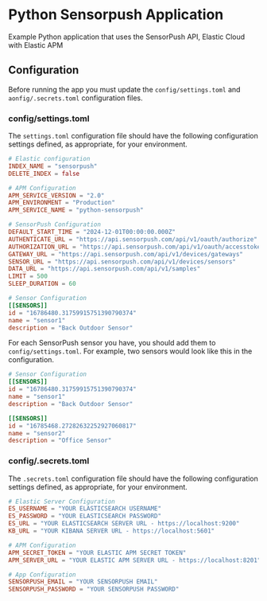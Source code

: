 # Python Sensorpush Application

Example Python application that uses the SensorPush API, Elastic Cloud with Elastic APM

## Configuration

Before running the app you must update the `config/settings.toml` and `aonfig/.secrets.toml` configuration files.

### config/settings.toml

The `settings.toml` configuration file should have the following configuration settings defined, as appropriate, for your
environment.

```toml
# Elastic configuration
INDEX_NAME = "sensorpush"
DELETE_INDEX = false

# APM Configuration
APM_SERVICE_VERSION = "2.0"
APM_ENVIRONMENT = "Production"
APM_SERVICE_NAME = "python-sensorpush"

# SensorPush Configuration
DEFAULT_START_TIME = "2024-12-01T00:00:00.000Z"
AUTHENTICATE_URL = "https://api.sensorpush.com/api/v1/oauth/authorize"
AUTHORIZATION_URL = "https://api.sensorpush.com/api/v1/oauth/accesstoken"
GATEWAY_URL = "https://api.sensorpush.com/api/v1/devices/gateways"
SENSOR_URL = "https://api.sensorpush.com/api/v1/devices/sensors"
DATA_URL = "https://api.sensorpush.com/api/v1/samples"
LIMIT = 500
SLEEP_DURATION = 60

# Sensor Configuration
[[SENSORS]]
id = "16786480.31759915751390790374"
name = "sensor1"
description = "Back Outdoor Sensor"
```

For each SensorPush sensor you have, you should add them to `config/settings.toml`.  For example, two sensors would look
like this in the configuration.

```toml
# Sensor Configuration
[[SENSORS]]
id = "16786480.31759915751390790374"
name = "sensor1"
description = "Back Outdoor Sensor"

[[SENSORS]]
id = "16785468.27282632252927060817"
name = "sensor2"
description = "Office Sensor"
```

### config/.secrets.toml

The `.secrets.toml` configuration file should have the following configuration settings defined, as appropriate, for your
environment.

```toml
# Elastic Server Configuration
ES_USERNAME = "YOUR ELASTICSEARCH USERNAME"
ES_PASSWORD = "YOUR ELASTICSEARCH PASSWORD"
ES_URL = "YOUR ELASTICSEARCH SERVER URL - https://localhost:9200"
KB_URL = "YOUR KIBANA SERVER URL - https://localhost:5601"

# APM Configuration
APM_SECRET_TOKEN = "YOUR ELASTIC APM SECRET TOKEN"
APM_SERVER_URL = "YOUR ELASTIC APM SERVER URL - https://localhost:8201"

# App Configuration
SENSORPUSH_EMAIL = "YOUR SENSORPUSH EMAIL"
SENSORPUSH_PASSWORD = "YOUR SENSORPUSH PASSWORD"
```
